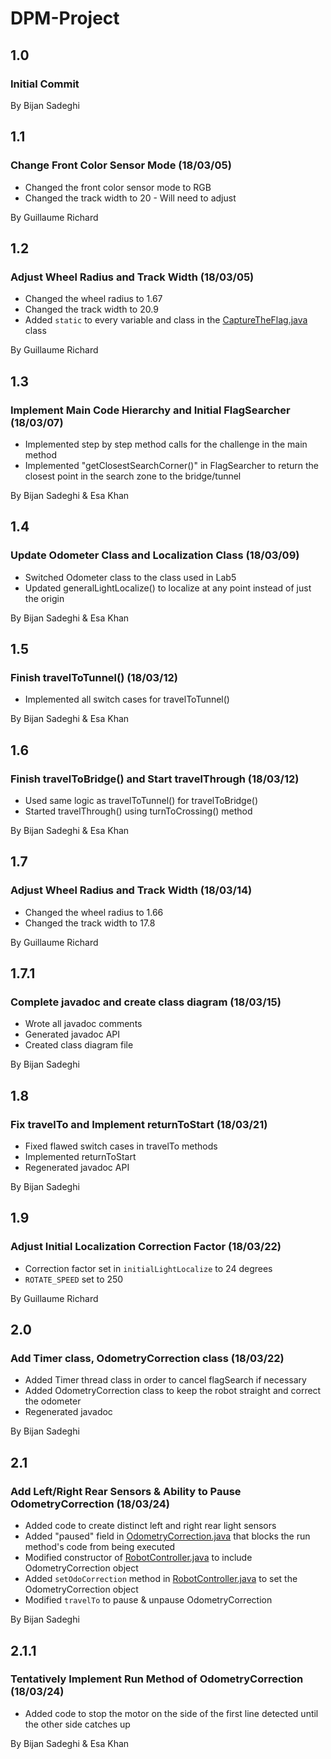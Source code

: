 # DPM-Project

## 1.0
### Initial Commit
By Bijan Sadeghi

## 1.1
### Change Front Color Sensor Mode (18/03/05)
* Changed the front color sensor mode to RGB
* Changed the track width to 20 - Will need to adjust  

By Guillaume Richard

## 1.2
### Adjust Wheel Radius and Track Width (18/03/05)
* Changed the wheel radius to 1.67
* Changed the track width to 20.9
* Added `static` to every variable and class in the [CaptureTheFlag.java](https://github.com/BijanSadeghi/DPM-Project/tree/master/CaptureTheFlag/src/ca/mcgill/ecse211/main/CaptureTheFlag.java) class

By Guillaume Richard

## 1.3
### Implement Main Code Hierarchy and Initial FlagSearcher (18/03/07)
* Implemented step by step method calls for the challenge in the main method
* Implemented "getClosestSearchCorner()" in FlagSearcher to return the closest point in the search zone to the bridge/tunnel

By Bijan Sadeghi & Esa Khan

## 1.4
### Update Odometer Class and Localization Class (18/03/09)
* Switched Odometer class to the class used in Lab5
* Updated generalLightLocalize() to localize at any point instead of just the origin

By Bijan Sadeghi & Esa Khan

## 1.5
### Finish travelToTunnel() (18/03/12)
* Implemented all switch cases for travelToTunnel()

By Bijan Sadeghi & Esa Khan

## 1.6
### Finish travelToBridge() and Start travelThrough (18/03/12)
* Used same logic as travelToTunnel() for travelToBridge()
* Started travelThrough() using turnToCrossing() method

By Bijan Sadeghi & Esa Khan

## 1.7
### Adjust Wheel Radius and Track Width (18/03/14)
* Changed the wheel radius to 1.66
* Changed the track width to 17.8

By Guillaume Richard

## 1.7.1
### Complete javadoc and create class diagram (18/03/15)
* Wrote all javadoc comments
* Generated javadoc API
* Created class diagram file

By Bijan Sadeghi

## 1.8
### Fix travelTo and Implement returnToStart (18/03/21)
* Fixed flawed switch cases in travelTo methods
* Implemented returnToStart
* Regenerated javadoc API

By Bijan Sadeghi

## 1.9
### Adjust Initial Localization Correction Factor (18/03/22)
* Correction factor set in `initialLightLocalize` to 24 degrees
* `ROTATE_SPEED` set to 250

By Guillaume Richard

## 2.0
### Add Timer class, OdometryCorrection class (18/03/22)
* Added Timer thread class in order to cancel flagSearch if necessary
* Added OdometryCorrection class to keep the robot straight and correct the odometer
* Regenerated javadoc

By Bijan Sadeghi

## 2.1
### Add Left/Right Rear Sensors & Ability to Pause OdometryCorrection (18/03/24)
* Added code to create distinct left and right rear light sensors
* Added "paused" field in [OdometryCorrection.java](https://github.com/BijanSadeghi/DPM-Project/tree/master/CaptureTheFlag/src/ca/mcgill/ecse211/odometer/OdometryCorrection.java) that blocks the run method's code from being executed
* Modified constructor of [RobotController.java](https://github.com/BijanSadeghi/DPM-Project/tree/master/CaptureTheFlag/src/ca/mcgill/ecse211/controller/RobotController.java) to include OdometryCorrection object
* Added `setOdoCorrection` method in [RobotController.java](https://github.com/BijanSadeghi/DPM-Project/tree/master/CaptureTheFlag/src/ca/mcgill/ecse211/controller/RobotController.java) to set the OdometryCorrection object
* Modified `travelTo` to pause & unpause OdometryCorrection

By Bijan Sadeghi

## 2.1.1
### Tentatively Implement Run Method of OdometryCorrection (18/03/24)
* Added code to stop the motor on the side of the first line detected until the other side catches up

By Bijan Sadeghi & Esa Khan

